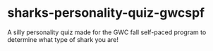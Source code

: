 # sharks-personality-quiz-gwcspf
A silly personality quiz made for the GWC fall self-paced program to determine what type of shark you are!
